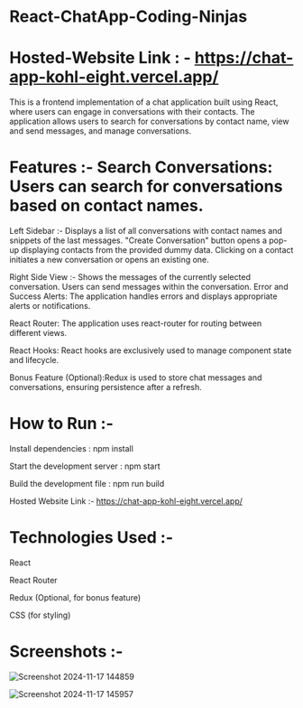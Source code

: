 # React-ChatApp-Coding-Ninjas

# Hosted-Website Link : - https://chat-app-kohl-eight.vercel.app/

This is a frontend implementation of a chat application built using React, where users can engage in conversations with their contacts. The application allows users to search for conversations by contact name, view and send messages, and manage conversations.

# Features :- Search Conversations: Users can search for conversations based on contact names.

Left Sidebar :- Displays a list of all conversations with contact names and snippets of the last messages. "Create Conversation" button opens a pop-up displaying contacts from the provided dummy data. Clicking on a contact initiates a new conversation or opens an existing one.

Right Side View :- Shows the messages of the currently selected conversation. Users can send messages within the conversation. Error and Success Alerts: The application handles errors and displays appropriate alerts or notifications.

React Router: The application uses react-router for routing between different views.

React Hooks: React hooks are exclusively used to manage component state and lifecycle.

Bonus Feature (Optional):Redux is used to store chat messages and conversations, ensuring persistence after a refresh.

# How to Run :-

Install dependencies : npm install

Start the development server : npm start

Build the development file : npm run build

Hosted Website Link :- https://chat-app-kohl-eight.vercel.app/

# Technologies Used :-

React

React Router

Redux (Optional, for bonus feature)

CSS (for styling)

# Screenshots :-
![Screenshot 2024-11-17 144859](https://github.com/user-attachments/assets/94ee18cf-4d8e-459c-9a5b-f444fcb98083)

![Screenshot 2024-11-17 145957](https://github.com/user-attachments/assets/acb6b3f4-d198-4541-8912-f46d7a730fea)



